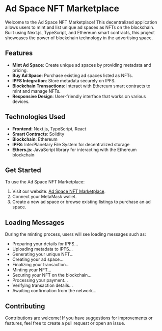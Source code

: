 # Ad Space NFT Marketplace

Welcome to the Ad Space NFT Marketplace! This decentralized application allows users to mint and list unique ad spaces as NFTs on the blockchain. Built using Next.js, TypeScript, and Ethereum smart contracts, this project showcases the power of blockchain technology in the advertising space.

## Features

- **Mint Ad Space**: Create unique ad spaces by providing metadata and pricing.
- **Buy Ad Space**: Purchase existing ad spaces listed as NFTs.
- **IPFS Integration**: Store metadata securely on IPFS.
- **Blockchain Transactions**: Interact with Ethereum smart contracts to mint and manage NFTs.
- **Responsive Design**: User-friendly interface that works on various devices.

## Technologies Used

- **Frontend**: Next.js, TypeScript, React
- **Smart Contracts**: Solidity
- **Blockchain**: Ethereum
- **IPFS**: InterPlanetary File System for decentralized storage
- **Ethers.js**: JavaScript library for interacting with the Ethereum blockchain

## Get Started

To use the Ad Space NFT Marketplace:

1. Visit our website: [Ad Space NFT Marketplace](https://ads-dapp.vercel.app/).
2. Connect your MetaMask wallet.
3. Create a new ad space or browse existing listings to purchase an ad space.

## Loading Messages

During the minting process, users will see loading messages such as:
- Preparing your details for IPFS...
- Uploading metadata to IPFS...
- Generating your unique NFT...
- Creating your ad space...
- Finalizing your transaction...
- Minting your NFT...
- Securing your NFT on the blockchain...
- Processing your payment...
- Verifying transaction details...
- Awaiting confirmation from the network...

## Contributing

Contributions are welcome! If you have suggestions for improvements or features, feel free to create a pull request or open an issue.

